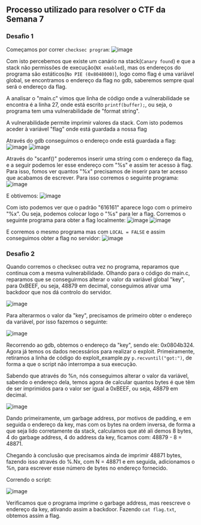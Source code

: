 ## Processo utilizado para resolver o CTF da Semana 7

### Desafio 1

Começamos por correr `checksec program`:
![image](https://git.fe.up.pt/fsi/fsi2324/logs/l06g07/-/raw/main/images/fs_ctf_0.png)

Com isto percebemos que existe um canário na stack(`Canary found`) e que a stack não permissões de execução(`NX enabled`), mas os endereços do programa são estáticos(`No PIE (0x8048000)`), logo como flag é uma variável global, se encontramos o endereço da flag no gdb, saberemos sempre qual será o endereço da flag.

A analisar o "main.c" vimos que linha de código onde a vulnerabilidade se encontra é a linha 27, onde está escrito `printf(buffer);`, ou seja, o programa tem uma vulnerabilidade de "format string".

A vulnerabilidade permite imprimir valores da stack. Com isto podemos aceder à variável "flag" onde está guardada a nossa flag

Através do gdb conseguimos o endereço onde está guardada a flag:
![image](https://git.fe.up.pt/fsi/fsi2324/logs/l06g07/-/raw/main/images/fs_ctf_01.png)
![image](https://git.fe.up.pt/fsi/fsi2324/logs/l06g07/-/raw/main/images/fs_ctf_02.png)

Através do "scanf()" poderemos inserir uma string com o endereço da flag, e a seguir podemos ler esse endereço com "%s" e assim ter acesso à flag.
Para isso, fomos ver quantos "%x" precisamos de inserir para ter acesso que acabamos de escrever. Para isso corremos o seguinte programa:
![image](https://git.fe.up.pt/fsi/fsi2324/logs/l06g07/-/raw/main/images/fs_ctf_03.png)

E obtivemos:
![image](https://git.fe.up.pt/fsi/fsi2324/logs/l06g07/-/raw/main/images/fs_ctf_04.png)

Com isto podemos ver que o padrão "616161" aparece logo com o primeiro "%x". Ou seja, podemos colocar logo o "%s" para ler a flag.
Corremos o seguinte programa para obter a flag localmente:
![image](https://git.fe.up.pt/fsi/fsi2324/logs/l06g07/-/raw/main/images/fs_ctf_05.png)
![image](https://git.fe.up.pt/fsi/fsi2324/logs/l06g07/-/raw/main/images/fs_ctf_06.png)

E corremos o mesmo programa mas com `LOCAL = FALSE` e assim conseguimos obter a flag no servidor:
![image](https://git.fe.up.pt/fsi/fsi2324/logs/l06g07/-/raw/main/images/fs_ctf_07.png)

### Desafio 2

Quando corremos o checksec outra vez no programa, reparamos que continua com a mesma vulnerabilidade.
Olhando para o código do main.c, reparamos que se conseguirmos alterar o valor da variável global "key", para 0xBEEF, ou seja, 48879 em decimal, conseguimos ativar uma backdoor que nos dá controlo do servidor.

![image](https://git.fe.up.pt/fsi/fsi2324/logs/l06g07/-/raw/main/images/fs_ctf_08.png)

Para alterarmos o valor da "key", precisamos de primeiro obter o endereço da variável, por isso fazemos o seguinte:

![image](https://git.fe.up.pt/fsi/fsi2324/logs/l06g07/-/raw/main/images/fs_ctf_09.png)

Recorrendo ao gdb, obtemos o endereço da "key", sendo ele: 0x0804b324. Agora já temos os dados necessários para realizar o exploit. Primeiramente, retiramos a linha de código do exploit_example.py `p.recvuntil("got:")`, de forma a que o script não interrompa a sua execução.

Sabendo que através do %n, nós conseguimos alterar o valor da variável, sabendo o endereço dela, temos agora de calcular quantos bytes é que têm de ser imprimidos para o valor ser igual a 0xBEEF, ou seja, 48879 em decimal.

![image](https://git.fe.up.pt/fsi/fsi2324/logs/l06g07/-/raw/main/images/fs_ctf_10.png)

Dando primeiramente, um garbage address, por motivos de padding, e em seguida o endereço da key, mas com os bytes na ordem inversa, de forma a que seja lido corretamente da stack, calculamos que até ali demos 8 bytes, 4 do garbage address, 4 do address da key, ficamos com: 48879 - 8 = 48871. 

Chegando à conclusão que precisamos ainda de imprimir 48871 bytes, fazendo isso através do %.Nx, com N = 48871 e em seguida, adicionamos o %n, para escrever esse número de bytes no endereço fornecido. 

Correndo o script:

![image](https://git.fe.up.pt/fsi/fsi2324/logs/l06g07/-/raw/main/images/fs_ctf_10.png)

Verificamos que o programa imprime o garbage address, mas reescreve o endereço da key, ativando assim a backdoor. Fazendo `cat flag.txt`, obtemos assim a flag.

